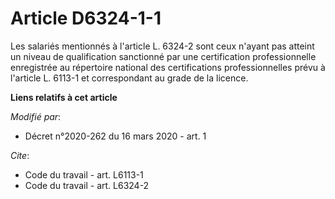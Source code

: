 # Article D6324-1-1

Les salariés mentionnés à l'article L. 6324-2 sont ceux n'ayant pas atteint un niveau de qualification sanctionné par une
certification professionnelle enregistrée au répertoire national des certifications professionnelles prévu à l'article L.
6113-1 et correspondant au grade de la licence.

**Liens relatifs à cet article**

_Modifié par_:

  - Décret n°2020-262 du 16 mars 2020 - art. 1

_Cite_:

  - Code du travail - art. L6113-1
  - Code du travail - art. L6324-2
